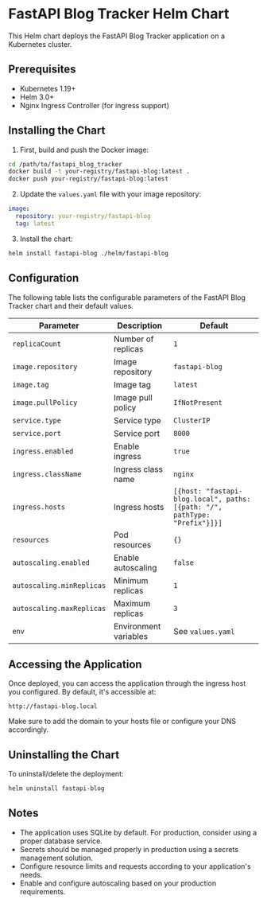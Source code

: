 # FastAPI Blog Tracker Helm Chart

This Helm chart deploys the FastAPI Blog Tracker application on a Kubernetes cluster.

## Prerequisites

- Kubernetes 1.19+
- Helm 3.0+
- Nginx Ingress Controller (for ingress support)

## Installing the Chart

1. First, build and push the Docker image:
```bash
cd /path/to/fastapi_blog_tracker
docker build -t your-registry/fastapi-blog:latest .
docker push your-registry/fastapi-blog:latest
```

2. Update the `values.yaml` file with your image repository:
```yaml
image:
  repository: your-registry/fastapi-blog
  tag: latest
```

3. Install the chart:
```bash
helm install fastapi-blog ./helm/fastapi-blog
```

## Configuration

The following table lists the configurable parameters of the FastAPI Blog Tracker chart and their default values.

| Parameter | Description | Default |
|-----------|-------------|---------|
| `replicaCount` | Number of replicas | `1` |
| `image.repository` | Image repository | `fastapi-blog` |
| `image.tag` | Image tag | `latest` |
| `image.pullPolicy` | Image pull policy | `IfNotPresent` |
| `service.type` | Service type | `ClusterIP` |
| `service.port` | Service port | `8000` |
| `ingress.enabled` | Enable ingress | `true` |
| `ingress.className` | Ingress class name | `nginx` |
| `ingress.hosts` | Ingress hosts | `[{host: "fastapi-blog.local", paths: [{path: "/", pathType: "Prefix"}]}]` |
| `resources` | Pod resources | `{}` |
| `autoscaling.enabled` | Enable autoscaling | `false` |
| `autoscaling.minReplicas` | Minimum replicas | `1` |
| `autoscaling.maxReplicas` | Maximum replicas | `3` |
| `env` | Environment variables | See `values.yaml` |

## Accessing the Application

Once deployed, you can access the application through the ingress host you configured. By default, it's accessible at:

```
http://fastapi-blog.local
```

Make sure to add the domain to your hosts file or configure your DNS accordingly.

## Uninstalling the Chart

To uninstall/delete the deployment:

```bash
helm uninstall fastapi-blog
```

## Notes

- The application uses SQLite by default. For production, consider using a proper database service.
- Secrets should be managed properly in production using a secrets management solution.
- Configure resource limits and requests according to your application's needs.
- Enable and configure autoscaling based on your production requirements.
